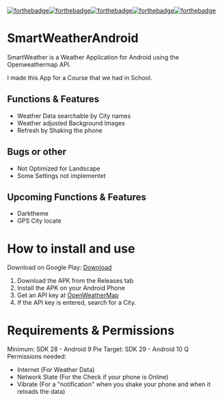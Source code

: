[![forthebadge](https://forthebadge.com/images/badges/0-percent-optimized.svg)](https://forthebadge.com)[![forthebadge](https://forthebadge.com/images/badges/built-for-android.svg)](https://forthebadge.com)[![forthebadge](https://forthebadge.com/images/badges/check-it-out.svg)](https://forthebadge.com)[![forthebadge](https://forthebadge.com/images/badges/made-with-java.svg)](https://forthebadge.com)[![forthebadge](https://forthebadge.com/images/badges/works-on-my-machine.svg)](https://forthebadge.com)
# SmartWeatherAndroid
SmartWeather is a Weather Application for Android using the Openweathermap API.

I made this App for a Course that we had in School.

## Functions & Features
- Weather Data searchable by City names
- Weather adjusted Background Images
- Refresh by Shaking the phone

## Bugs or other
- Not Optimized for Landscape
- Some Settings not implementet

## Upcoming Functions & Features
- Darktheme
- GPS City locate

# How to install and use
Download on Google Play: [Download](https://play.google.com/store/apps/details?id=com.soracent.smartweather)
1. Download the APK from the Releases tab
2. Install the APK on your Android Phone
3. Get an API key at [OpenWeatherMap](https://openweathermap.org/)
4. If the API key is entered, search for a City.

# Requirements & Permissions
Minimum: SDK 28 - Android 9 Pie
Target: SDK 29 - Android 10 Q
Permissions needed:
- Internet (For Weather Data)
- Network State (For the Check if your phone is Online)
- Vibrate (For a "notification" when you shake your phone and when it reloads the data)
